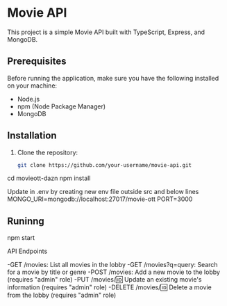 # Movie API

This project is a simple Movie API built with TypeScript, Express, and MongoDB.

## Prerequisites

Before running the application, make sure you have the following installed on your machine:

- Node.js
- npm (Node Package Manager)
- MongoDB

## Installation

1. Clone the repository:

   ```bash
   git clone https://github.com/your-username/movie-api.git


cd movieott-dazn
npm install

Update in .env by creating new env file outside src and below lines 
MONGO_URI=mongodb://localhost:27017/movie-ott
PORT=3000
## Runinng
npm start

API Endpoints

-GET /movies: List all movies in the lobby
-GET /movies?q=query: Search for a movie by title or genre
-POST /movies: Add a new movie to the lobby (requires "admin" role)
-PUT /movies/:id: Update an existing movie's information (requires "admin" role)
-DELETE /movies/:id: Delete a movie from the lobby (requires "admin" role)

